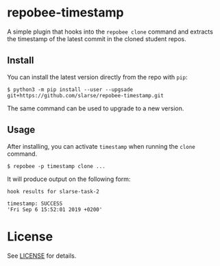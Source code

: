 # repobee-timestamp
A simple plugin that hooks into the `repobee clone` command and extracts the
timestamp of the latest commit in the cloned student repos.

## Install
You can install the latest version directly from the repo with `pip`:

```
$ python3 -m pip install --user --upgsade git+https://github.com/slarse/repobee-timestamp.git
```

The same command can be used to upgrade to a new version.

## Usage
After installing, you can activate `timestamp` when running the `clone` command.

```
$ repobee -p timestamp clone ...
```

It will produce output on the following form:

```
hook results for slarse-task-2

timestamp: SUCCESS
'Fri Sep 6 15:52:01 2019 +0200'
```

# License
See [LICENSE](LICENSE) for details.
